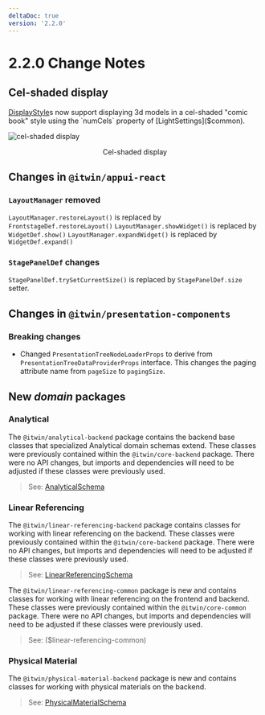 ```yaml
---
deltaDoc: true
version: '2.2.0'
---
```

# 2.2.0 Change Notes

## Cel-shaded display

[DisplayStyle]($backend)s now support displaying 3d models in a cel-shaded "comic book" style using the `numCels` property of [LightSettings]($common).

![cel-shaded display](./assets/cel-shaded.png)
<p align="center">Cel-shaded display</p>

## Changes in `@itwin/appui-react`

### `LayoutManager` removed

`LayoutManager.restoreLayout()` is replaced by `FrontstageDef.restoreLayout()`
`LayoutManager.showWidget()` is replaced by `WidgetDef.show()`
`LayoutManager.expandWidget()` is replaced by `WidgetDef.expand()`

### `StagePanelDef` changes

`StagePanelDef.trySetCurrentSize()` is replaced by `StagePanelDef.size` setter.

## Changes in `@itwin/presentation-components`

### Breaking changes

- Changed `PresentationTreeNodeLoaderProps` to derive from `PresentationTreeDataProviderProps` interface. This changes the paging attribute name from `pageSize` to `pagingSize`.

## New *domain* packages

### Analytical

The `@itwin/analytical-backend` package contains the backend base classes that specialized Analytical domain schemas extend.
These classes were previously contained within the `@itwin/core-backend` package.
There were no API changes, but imports and dependencies will need to be adjusted if these classes were previously used.

> See: [AnalyticalSchema]($analytical-backend)

### Linear Referencing

The `@itwin/linear-referencing-backend` package contains classes for working with linear referencing on the backend.
These classes were previously contained within the `@itwin/core-backend` package.
There were no API changes, but imports and dependencies will need to be adjusted if these classes were previously used.

> See: [LinearReferencingSchema]($linear-referencing-backend)

The `@itwin/linear-referencing-common` package is new and contains classes for working with linear referencing on the frontend and backend.
These classes were previously contained within the `@itwin/core-common` package.
There were no API changes, but imports and dependencies will need to be adjusted if these classes were previously used.

> See: ($linear-referencing-common)

### Physical Material

The `@itwin/physical-material-backend` package is new and contains classes for working with physical materials on the backend.

> See: [PhysicalMaterialSchema]($physical-material-backend)
